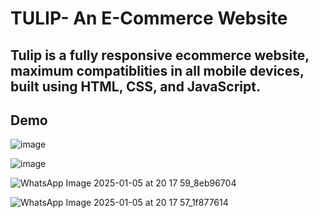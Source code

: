 # TULIP- An E-Commerce Website

## Tulip is a fully responsive ecommerce website, maximum compatiblities in all mobile devices, built using HTML, CSS, and JavaScript.

## Demo

![image](https://github.com/user-attachments/assets/52f4e1c9-847d-4ac6-ab07-99f6ae388ad9)

![image](https://github.com/user-attachments/assets/5c20970f-1063-4676-9dd8-064258533b0a)


![WhatsApp Image 2025-01-05 at 20 17 59_8eb96704](https://github.com/user-attachments/assets/d117f02e-1e93-4784-bebc-f6967ee4d336)
  
![WhatsApp Image 2025-01-05 at 20 17 57_1f877614](https://github.com/user-attachments/assets/f5bcfd3e-6fe3-46fa-b771-1098b69985fd)
